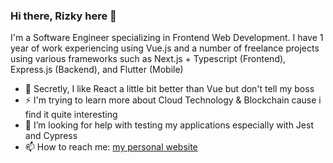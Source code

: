 ### Hi there, Rizky here 👋
I'm a Software Engineer specializing in Frontend Web Development. I have 1 year of work experiencing using Vue.js and a number of freelance projects using various frameworks such as Next.js + Typescript (Frontend), Express.js (Backend), and Flutter (Mobile)

- 🌱 Secretly, I like React a little bit better than Vue but don't tell my boss
- ⚡ I'm trying to learn more about Cloud Technology & Blockchain cause i find it quite interesting
- 🤔 I’m looking for help with testing my applications especially with Jest and Cypress
- 📫 How to reach me: [my personal website](https://rizkysyawal.com)


